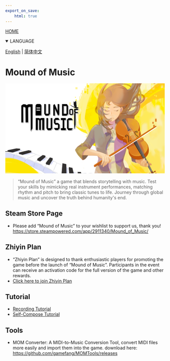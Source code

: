 ```yaml
---
export_on_save:
    html: true
---
```


<a href="/index.html">HOME</a>
<details open>
<summary>LANGUAGE</summary>

[English](index.html) | [简体中文](index_zhhans.html)
</details>

# Mound of Music

![Mound of Music](./moundofmusic.png)

> “Mound of Music” a game that blends storytelling with music. Test your skills by mimicking real instrument performances, matching rhythm and pitch to bring classic tunes to life. Journey through global music and uncover the truth behind humanity's end.

## Steam Store Page
- Please add “Mound of Music” to your wishlist to support us, thank you! 
https://store.steampowered.com/app/2911340/Mound_of_Music/

## Zhiyin Plan
- “Zhiyin Plan” is designed to thank enthusiastic players for promoting the game before the launch of “Mound of Music”. Participants in the event can receive an activation code for the full version of the game and other rewards.
- [Click here to join Zhiyin Plan](240910_zhiyin_plan/zhiyin_plan.html)

## Tutorial
- [Recording Tutorial](240909_tutor_record/tutor_record.html)
- [Self-Compose Tutorial](241010_tutor_compose/tutor_compose.html)

## Tools
- MOM Converter: A MIDI-to-Music Conversion Tool, convert MIDI files more easily and import them into the game.
download here: https://github.com/gamefang/MOMTools/releases